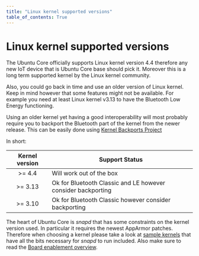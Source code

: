 ```yaml
---
title: "Linux kernel supported versions"
table_of_contents: True
---
```


# Linux kernel supported versions

The Ubuntu Core officially supports Linux kernel version 4.4 therefore any new
IoT device that is Ubuntu Core base should pick it. Moreover this is a long term
supported kernel by the Linux kernel community.

Also, you could go back in time and use an older version of Linux kernel. Keep
in mind however that some features might not be available. For example you need
at least Linux kernel v3.13 to have the Bluetooth Low Energy functioning. 

Using an older kernel yet having a good interoperability will most probably
require you to backport the Bluetooth part of the kernel from the newer release.
This can be easily done using
[Kernel Backports
Project](https://backports.wiki.kernel.org/index.php/Main_Page)

In short:

| Kernel version | Support Status                                            |
|:--------------:|-----------------------------------------------------------|
| >= 4.4         | Will work out of the box                                  |
| >= 3.13        | Ok for Bluetooth Classic and LE however consider backporting |
| >= 3.10        | Ok for Bluetooth Classic however consider backporting |

The heart of Ubuntu Core is *snapd* that has some constraints on the kernel
version used. In particular it requires the newest AppArmor patches. Therefore
when choosing a kernel please take a look at [sample
kernels](https://github.com/snapcore/sample-kernels) that have all the bits
necessary for *snapd* to run included. Also make sure to read the [Board
enablement
overview](https://docs.ubuntu.com/core/en/guides/build-device/board-enablement).


